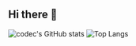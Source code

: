 ## Hi there 👋

![codec's GitHub stats](https://github-readme-stats.vercel.app/api?username=codec266&show_icons=true&theme=great-gatsby)
![Top Langs](https://github-readme-stats.vercel.app/api/top-langs/?username=codec266&layout=compact&theme=great-gatsby)
<!--
**codec266/codec266** is a ✨ _special_ ✨ repository because its `README.md` (this file) appears on your GitHub profile.

Here are some ideas to get you started:

- 🔭 I’m currently working on ...
- 🌱 I’m currently learning ...
- 👯 I’m looking to collaborate on ...
- 🤔 I’m looking for help with ...
- 💬 Ask me about ...
- 📫 How to reach me: ...
- 😄 Pronouns: ...
- ⚡ Fun fact: ...
-->
